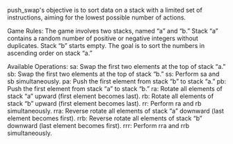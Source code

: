push_swap's objective is to sort data on a stack with a limited set of instructions, aiming for the lowest possible 
number of actions.

Game Rules:
The game involves two stacks, named “a” and “b.”
Stack “a” contains a random number of positive or negative integers without duplicates.
Stack “b” starts empty.
The goal is to sort the numbers in ascending order on stack “a.”
  
Available Operations:
    sa: Swap the first two elements at the top of stack “a.”
    sb: Swap the first two elements at the top of stack “b.”
    ss: Perform sa and sb simultaneously.
    pa: Push the first element from stack “b” to stack “a.”
    pb: Push the first element from stack “a” to stack “b.”
    ra: Rotate all elements of stack “a” upward (first element becomes last).
    rb: Rotate all elements of stack “b” upward (first element becomes last).
    rr: Perform ra and rb simultaneously.
    rra: Reverse rotate all elements of stack “a” downward (last element becomes first).
    rrb: Reverse rotate all elements of stack “b” downward (last element becomes first).
    rrr: Perform rra and rrb simultaneously.
